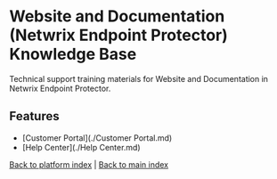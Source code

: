 # Website and Documentation (Netwrix Endpoint Protector) Knowledge Base

Technical support training materials for Website and Documentation in Netwrix Endpoint Protector.

## Features

- [Customer Portal](./Customer Portal.md)
- [Help Center](./Help Center.md)


[Back to platform index](../index.md) | [Back to main index](../../index.md)
